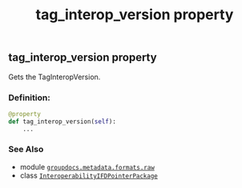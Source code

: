 ﻿---
title: tag_interop_version property
second_title: GroupDocs.Metadata for Python via .NET API References
description: 
type: docs
url: /python-net/groupdocs.metadata.formats.raw/interoperabilityifdpointerpackage/tag_interop_version/
is_root: false
weight: 150
---

## tag_interop_version property


Gets the TagInteropVersion.
### Definition:
```python
@property
def tag_interop_version(self):
    ...
```

### See Also
* module [`groupdocs.metadata.formats.raw`](../../)
* class [`InteroperabilityIFDPointerPackage`](/metadata/python-net/groupdocs.metadata.formats.raw/interoperabilityifdpointerpackage)

